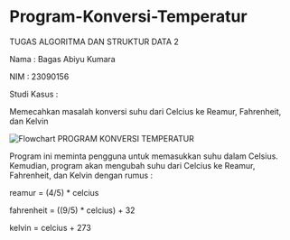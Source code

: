 # Program-Konversi-Temperatur
TUGAS ALGORITMA DAN STRUKTUR DATA 2

Nama : Bagas Abiyu Kumara

NIM      : 23090156

Studi Kasus :

Memecahkan masalah konversi suhu dari Celcius ke Reamur, Fahrenheit, dan Kelvin

![Flowchart PROGRAM KONVERSI TEMPERATUR](https://github.com/Bagas34645/Program-Konversi-Temperatur/assets/149683919/fd78fa11-5cb7-4fc8-990b-c7262dd69f55)

Program ini meminta pengguna untuk memasukkan suhu dalam Celsius. Kemudian, program akan mengubah suhu dari Celcius ke Reamur, Fahrenheit, dan Kelvin dengan rumus :

reamur = (4/5) * celcius

fahrenheit = ((9/5) * celcius) + 32

kelvin = celcius + 273
